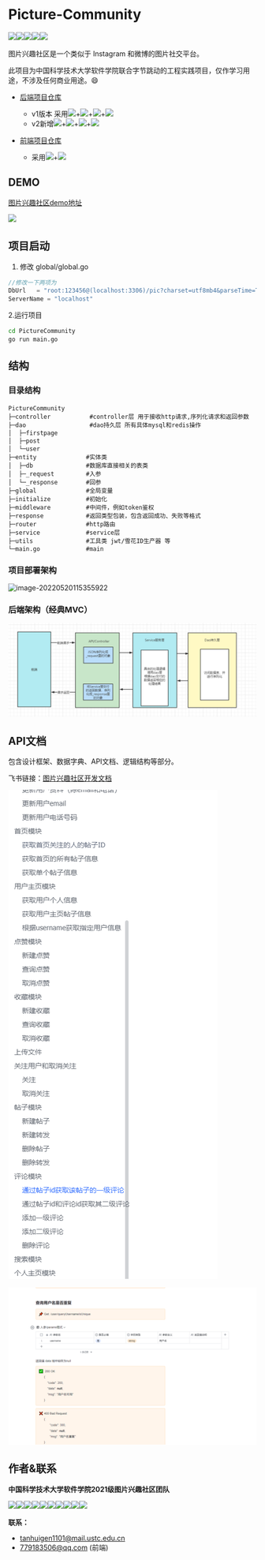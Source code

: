 # Picture-Community
![](https://img.shields.io/badge/language-golang-blue)![](https://img.shields.io/badge/%20http--framework-gin-blue)![](https://img.shields.io/badge/go-v1.17.1-brightgreen)![](https://img.shields.io/badge/gorm-v2-brightgreen)![](https://img.shields.io/badge/mysql-v8.0-orange)

图片兴趣社区是一个类似于 Instagram 和微博的图片社交平台。

此项目为中国科学技术大学软件学院联合字节跳动的工程实践项目，仅作学习用途，不涉及任何商业用途。😄

- [后端项目仓库](https://github.com/picture-community-USTC-ByteDance/PictureCommunity)
  - v1版本 采用![](https://img.shields.io/badge/-golang-brightgreen)+![](https://img.shields.io/badge/-gin-brightgreen)+![](https://img.shields.io/badge/-GORMv2-brightgreen)+![](https://img.shields.io/badge/-mysql-brightgreen)
  - v2新增![](https://img.shields.io/badge/-redis-brightgreen)+![](https://img.shields.io/badge/-分布式zookeeper-brightgreen)+![](https://img.shields.io/badge/-oss存储-brightgreen)+![](https://img.shields.io/badge/-kafka-brightgreen)

- [前端项目仓库](https://gitee.com/pseven7/image-community.git)
  - 采用![](https://img.shields.io/badge/-react-orange)+![](https://img.shields.io/badge/-typescript-orange)

## DEMO

[图片兴趣社区demo地址](http://49.235.120.114:3000/login)



![](static/20220308142817.png)

## 项目启动

1. 修改 global/global.go

```go
//修改一下两项为
DbUrl   = "root:123456@(localhost:3306)/pic?charset=utf8mb4&parseTime=True&loc=Local"
ServerName = "localhost"
```

2.运行项目

```bash
cd PictureCommunity
go run main.go
```



## 结构

### 目录结构

```
PictureCommunity
├─controller           #controller层 用于接收http请求,序列化请求和返回参数
├─dao				   #dao持久层 所有具体mysql和redis操作
│  ├─firstpage
│  ├─post
│  └─user
├─entity              #实体类
│  ├─db               #数据库直接相关的表类
│  ├─_request         #入参
│  └─_response        #回参
├─global              #全局变量
├─initialize          #初始化
├─middleware          #中间件，例如token鉴权
├─response            #返回类型包装，包含返回成功、失败等格式
├─router              #http路由
├─service             #service层
├─utils               #工具类 jwt/雪花ID生产器 等
└─main.go             #main
```



### 项目部署架构

![image-20220520115355922](https://s2.loli.net/2022/05/20/Ap7mVjfcUhXuaPs.png)



### 后端架构（经典MVC）

![image-20220308155231926](static/20220308155231926.png)







## API文档

包含设计框架、数据字典、API文档、逻辑结构等部分。

飞书链接：[图片兴趣社区开发文档](https://fsz0wa1bc2.feishu.cn/docs/doccn6xxmPKBcGfvGoYszNnuNDf)

![image-20220308160650258](static/20220308160650258.png)

![image-20220308160720719](static/20220308160720719.png)



## 作者&联系

**中国科学技术大学软件学院2021级图片兴趣社区团队**

![](https://img.shields.io/badge/-谈hg同学-orange)![](https://img.shields.io/badge/-彭q同学-orange)![](https://img.shields.io/badge/-陈h同学-orange)![](https://img.shields.io/badge/-曾jm同学-orange)![](https://img.shields.io/badge/-陈q同学-orange)![](https://img.shields.io/badge/-王p同学-orange)![](https://img.shields.io/badge/-辅zh同学-orange)![](https://img.shields.io/badge/-赵ch同学-orange)![](https://img.shields.io/badge/-李zh同学-orange)![](https://img.shields.io/badge/-张h同学-orange)

**联系：**

- tanhuigen1101@mail.ustc.edu.cn
- 779183506@qq.com (前端)

